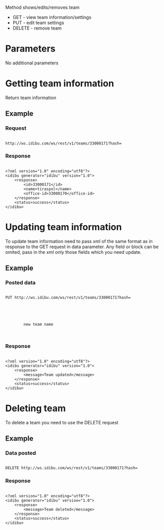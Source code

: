 <p>Method shows/edits/removes team</p>
<ul>
	<li>
		GET - view team information/settings</li>
	<li>
		PUT - edit team settings</li>
	<li>
		DELETE - remove team</li>
</ul>
<h1>
	Parameters</h1>
<p>No additional parameters</p>
<h1>
	Getting team information</h1>
<p>Return team information</p>
<h2>
	Example</h2>
<h3>
	Request</h3>
<pre>
<code>
http://ws.idibu.com/ws/rest/v1/teams/33000171?hash=<your hash>
</code></pre>
<h3>
	Response</h3>
<pre>
<code type="xml">
&lt;?xml version=&quot;1.0&quot; encoding=&quot;utf8&quot;?&gt;
&lt;idibu generator=&quot;idibu&quot; version=&quot;1.0&quot;&gt;
    &lt;response&gt;
        &lt;id&gt;33000171&lt;/id&gt;
        &lt;name&gt;tiraspol&lt;/name&gt;
        &lt;office-id&gt;33000170&lt;/office-id&gt;
    &lt;/response&gt;
    &lt;status&gt;success&lt;/status&gt;
&lt;/idibu&gt;
</code></pre>
<h1>
	Updating team information</h1>
<p>To update team information need to pass xml of the same format as in response to the GET request in data parameter. Any field or block can be omited, pass in the xml only those fields which you need update.</p>
<h2>
	Example</h2>
<h3>
	Posted data</h3>
<pre>
<code>
PUT http://ws.idibu.com/ws/rest/v1/teams/33000171?hash=<your hash>
</code></pre>
<pre>
<code type="xml">
<?xml version="1.0"?>
<idibu>
    <name>
        new team name
    </name>
</idibu>
</code></pre>
<h3>
	Response</h3>
<pre>
<code type="xml">
&lt;?xml version=&quot;1.0&quot; encoding=&quot;utf8&quot;?&gt;
&lt;idibu generator=&quot;idibu&quot; version=&quot;1.0&quot;&gt;
    &lt;response&gt;
        &lt;message&gt;Team updated&lt;/message&gt;
    &lt;/response&gt;
    &lt;status&gt;success&lt;/status&gt;
&lt;/idibu&gt;
</code></pre>
<h1>
	Deleting team</h1>
<p>To delete a team you need to use the DELETE request</p>
<h2>
	Example</h2>
<h3>
	Data posted</h3>
<pre>
<code>
DELETE http://ws.idibu.com/ws/rest/v1/teams/33000171?hash=<your hash>
</code></pre>
<h3>
	Response</h3>
<pre>
<code type="xml">
&lt;?xml version=&quot;1.0&quot; encoding=&quot;utf8&quot;?&gt;
&lt;idibu generator=&quot;idibu&quot; version=&quot;1.0&quot;&gt;
    &lt;response&gt;
        &lt;message&gt;Team deleted&lt;/message&gt;
    &lt;/response&gt;
    &lt;status&gt;success&lt;/status&gt;
&lt;/idibu&gt;
</code></pre>
